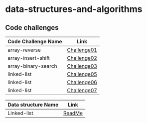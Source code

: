 # data-structures-and-algorithms

## Code challenges



| Code Challenge Name | Link                                                                      |
|---------------------|---------------------------------------------------------------------------|
| array-reverse       | [Challenge01](code_challenges/array_reverse/array_reverse.md)             |
| array-insert-shift  | [Challenge02](code_challenges/array_insert_shift/array_insert_shift.md)   |
| array-binary-search | [Challenge03](code_challenges/array_binary_search/array_binary_search.md) |
| linked-list         | [Challenge05](Data_Structures/Linked_list/linked_list.md)                 |
| linked-list         | [Challenge06](Data_Structures/Linked_list/linked_list.md)                 |
| linked-list         | [Challenge07](Data_Structures/Linked_list/linked_list.md)                 |

| Data structure  Name | Link                                                 |
|----------------------|------------------------------------------------------|
| Linked-list          | [ReadMe](Data_Structures/Linked_list/linked_list.md) |

